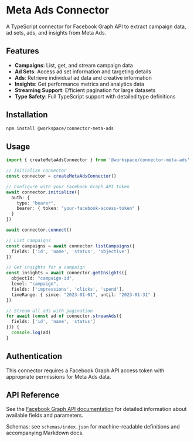 # Meta Ads Connector

A TypeScript connector for Facebook Graph API to extract campaign data, ad sets, ads, and insights from Meta Ads.

## Features

- **Campaigns**: List, get, and stream campaign data
- **Ad Sets**: Access ad set information and targeting details
- **Ads**: Retrieve individual ad data and creative information
- **Insights**: Get performance metrics and analytics data
- **Streaming Support**: Efficient pagination for large datasets
- **Type Safety**: Full TypeScript support with detailed type definitions

## Installation

```bash
npm install @workspace/connector-meta-ads
```

## Usage

```typescript
import { createMetaAdsConnector } from '@workspace/connector-meta-ads'

// Initialize connector
const connector = createMetaAdsConnector()

// Configure with your Facebook Graph API token
await connector.initialize({
  auth: {
    type: "bearer",
    bearer: { token: "your-facebook-access-token" }
  }
})

await connector.connect()

// List campaigns
const campaigns = await connector.listCampaigns({
  fields: ['id', 'name', 'status', 'objective']
})

// Get insights for a campaign
const insights = await connector.getInsights({
  objectId: "campaign-id",
  level: "campaign",
  fields: ['impressions', 'clicks', 'spend'],
  timeRange: { since: "2023-01-01", until: "2023-01-31" }
})

// Stream all ads with pagination
for await (const ad of connector.streamAds({
  fields: ['id', 'name', 'status']
})) {
  console.log(ad)
}
```

## Authentication

This connector requires a Facebook Graph API access token with appropriate permissions for Meta Ads data.

## API Reference

See the [Facebook Graph API documentation](https://developers.facebook.com/docs/graph-api/) for detailed information about available fields and parameters.

Schemas: see `schemas/index.json` for machine-readable definitions and accompanying Markdown docs.

